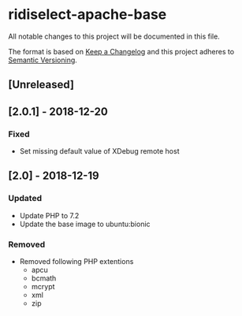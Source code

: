 # ridiselect-apache-base
All notable changes to this project will be documented in this file.

The format is based on [Keep a Changelog](http://keepachangelog.com/en/1.0.0/)
and this project adheres to [Semantic Versioning](http://semver.org/spec/v2.0.0.html).

## [Unreleased]

## [2.0.1] - 2018-12-20
### Fixed
- Set missing default value of XDebug remote host

## [2.0] - 2018-12-19
### Updated
- Update PHP to 7.2
- Update the base image to ubuntu:bionic

### Removed
- Removed following PHP extentions
    - apcu
    - bcmath
    - mcrypt
    - xml
    - zip
